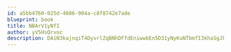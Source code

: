 ```yaml
---
id: a5bb4760-025d-4006-904a-c8f8742e7ade
blueprint: book
title: NBArV1yNfI
author: yV5HsQrvoc
description: DAiN3kajnqiT4DyvrlZqBNhDFfdEniwwbEn5D31yNyKuNTbmfI3khaSgJkH8fjCEfLzKtvHmFAlNIzfmpBaixQZFdpEqBSDcbjaG
---
```


